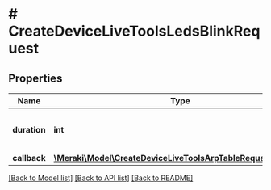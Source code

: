 # # CreateDeviceLiveToolsLedsBlinkRequest

## Properties

Name | Type | Description | Notes
------------ | ------------- | ------------- | -------------
**duration** | **int** | The duration in seconds to blink LEDs. |
**callback** | [**\Meraki\Model\CreateDeviceLiveToolsArpTableRequestCallback**](CreateDeviceLiveToolsArpTableRequestCallback.md) |  | [optional]

[[Back to Model list]](../../README.md#models) [[Back to API list]](../../README.md#endpoints) [[Back to README]](../../README.md)
